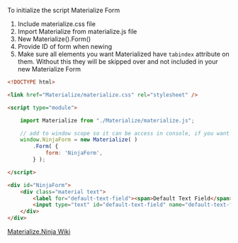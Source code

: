 To initialize the script Materialize Form

1. Include materialize.css file
4. Import Materialize from materialize.js file
5. New Materialize().Form()
6. Provide ID of form when newing
7. Make sure all elements you want Materialized have `tabindex` attribute on them. Without this they will be skipped over and not included in your new Materialize Form

```html
<!DOCTYPE html>

<link href="Materialize/materialize.css" rel="stylesheet" />

<script type="module">

    import Materialize from "./Materialize/materialize.js";

    // add to window scope so it can be access in console, if you want
    window.NinjaForm = new Materialize( )
        .Form( {
            form: 'NinjaForm',
        } );

</script>

<div id="NinjaForm">
    <div class="material text">
        <label for="default-text-field"><span>Default Text Field</span></label>
        <input type="text" id="default-text-field" name="default-text-field" value="" tabindex="1">
    </div>
</div>
```

[Materialize.Ninja Wiki](https://github.com/materializeninja/materialize/wiki)
